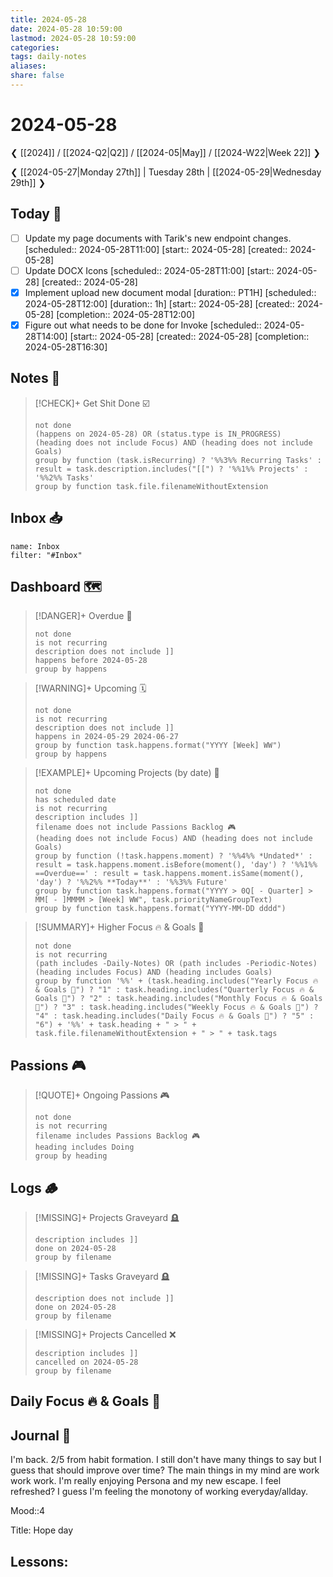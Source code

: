 ```yaml
---
title: 2024-05-28
date: 2024-05-28 10:59:00
lastmod: 2024-05-28 10:59:00
categories:
tags: daily-notes
aliases:
share: false
---
```


# 2024-05-28

❮ [[2024]] / [[2024-Q2|Q2]] / [[2024-05|May]] / [[2024-W22|Week 22]] ❯

❮ [[2024-05-27|Monday 27th]] | Tuesday 28th | [[2024-05-29|Wednesday 29th]] ❯

## Today 🔆
- [ ] Update my page documents with Tarik's new endpoint changes.   [scheduled:: 2024-05-28T11:00]  [start:: 2024-05-28]  [created:: 2024-05-28]
- [ ] Update DOCX Icons   [scheduled:: 2024-05-28T11:00]  [start:: 2024-05-28]  [created:: 2024-05-28]
- [x] Implement upload new document modal [duration:: PT1H]  [scheduled:: 2024-05-28T12:00]  [duration:: 1h]  [start:: 2024-05-28]  [created:: 2024-05-28]  [completion:: 2024-05-28T12:00]
- [x] Figure out what needs to be done for Invoke   [scheduled:: 2024-05-28T14:00]  [start:: 2024-05-28]  [created:: 2024-05-28]  [completion:: 2024-05-28T16:30]
## Notes 📝

> [!CHECK]+ Get Shit Done ☑️
>
> ```tasks
> not done
> (happens on 2024-05-28) OR (status.type is IN_PROGRESS)
> (heading does not include Focus) AND (heading does not include Goals)
> group by function (task.isRecurring) ? '%%3%% Recurring Tasks' : result = task.description.includes("[[") ? '%%1%% Projects' : '%%2%% Tasks'
> group by function task.file.filenameWithoutExtension
> ```
## Inbox 📥

```todoist
name: Inbox
filter: "#Inbox"
```

## Dashboard 🗺️

> [!DANGER]+ Overdue 📆
>
> ```tasks
> not done
> is not recurring
> description does not include ]]
> happens before 2024-05-28
> group by happens
> ```

> [!WARNING]+ Upcoming 🗓️
>
> ```tasks
> not done
> is not recurring
> description does not include ]]
> happens in 2024-05-29 2024-06-27
> group by function task.happens.format("YYYY [Week] WW")
> group by happens
> ```

> [!EXAMPLE]+ Upcoming Projects (by date) 🎯
>
> ```tasks
> not done
> has scheduled date
> is not recurring
> description includes ]]
> filename does not include Passions Backlog 🎮
> (heading does not include Focus) AND (heading does not include Goals)
> group by function (!task.happens.moment) ? '%%4%% *Undated*' : result = task.happens.moment.isBefore(moment(), 'day') ? '%%1%% ==Overdue==' : result = task.happens.moment.isSame(moment(), 'day') ? '%%2%% **Today**' : '%%3%% Future'
> group by function task.happens.format("YYYY > 0Q[ - Quarter] > MM[ - ]MMMM > [Week] WW", task.priorityNameGroupText)
> group by function task.happens.format("YYYY-MM-DD dddd")
> ```

> [!SUMMARY]+ Higher Focus 🔥 & Goals 🎯
>
> ```tasks
> not done
> is not recurring
> (path includes -Daily-Notes) OR (path includes -Periodic-Notes)
> (heading includes Focus) AND (heading includes Goals)
> group by function '%%' + (task.heading.includes("Yearly Focus 🔥 & Goals 🎯") ? "1" : task.heading.includes("Quarterly Focus 🔥 & Goals 🎯") ? "2" : task.heading.includes("Monthly Focus 🔥 & Goals 🎯") ? "3" : task.heading.includes("Weekly Focus 🔥 & Goals 🎯") ? "4" : task.heading.includes("Daily Focus 🔥 & Goals 🎯") ? "5" : "6") + '%%' + task.heading + " > " + task.file.filenameWithoutExtension + " > " + task.tags
> ```

## Passions 🎮

> [!QUOTE]+ Ongoing Passions 🎮
>
> ```tasks
> not done
> is not recurring
> filename includes Passions Backlog 🎮
> heading includes Doing
> group by heading
> ```

## Logs 🪵

> [!MISSING]+ Projects Graveyard 🪦
>
> ```tasks
> description includes ]]
> done on 2024-05-28
> group by filename
> ```

> [!MISSING]+ Tasks Graveyard 🪦
>
> ```tasks
> description does not include ]]
> done on 2024-05-28
> group by filename
> ```

> [!MISSING]+ Projects Cancelled ❌
>
> ```tasks
> description includes ]]
> cancelled on 2024-05-28
> group by filename
> ```

## Daily Focus 🔥 & Goals 🎯



## Journal 📔

I'm back. 2/5 from habit formation. I still don't have many things to say but I guess that should improve over time? The main things in my mind are work work work. I'm really enjoying Persona and my new escape. I feel refreshed? I guess I'm feeling the monotony of working everyday/allday.


Mood::4

Title: Hope day

Lessons:
-


